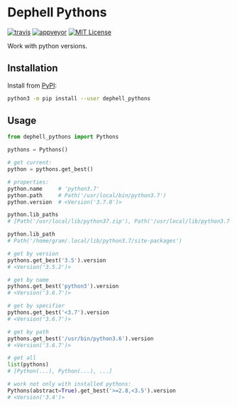 # Dephell Pythons


[![travis](https://travis-ci.org/dephell/dephell_pythons.svg?branch=master)](https://travis-ci.org/dephell/dephell_pythons)
[![appveyor](https://ci.appveyor.com/api/projects/status/github/dephell/dephell_pythons?svg=true)](https://ci.appveyor.com/project/orsinium/dephell-pythons)
[![MIT License](https://img.shields.io/pypi/l/dephell-pythons.svg)](https://github.com/dephell/dephell_pythons/blob/master/LICENSE)

Work with python versions.

## Installation

Install from [PyPI](https://pypi.org/project/dephell-pythons/):

```bash
python3 -m pip install --user dephell_pythons
```

## Usage

```python
from dephell_pythons import Pythons

pythons = Pythons()

# get current:
python = pythons.get_best()

# properties:
python.name     # 'python3.7'
python.path     # Path('/usr/local/bin/python3.7')
python.version  # <Version('3.7.0')>

python.lib_paths
# [Path('/usr/local/lib/python37.zip'), Path('/usr/local/lib/python3.7'), ...]

python.lib_path
# Path('/home/gram/.local/lib/python3.7/site-packages')

# get by version
pythons.get_best('3.5').version
# <Version('3.5.2')>

# get by name
pythons.get_best('python3').version
# <Version('3.6.7')>

# get by specifier
pythons.get_best('<3.7').version
# <Version('3.6.7')>

# get by path
pythons.get_best('/usr/bin/python3.6').version
# <Version('3.6.7')>

# get all
list(pythons)
# [Python(...), Python(...), ...]

# work not only with installed pythons:
Pythons(abstract=True).get_best('>=2.8,<3.5').version
# <Version('3.4')>
```
